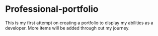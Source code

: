 # Professional-portfolio
This is my first attempt on creating a portfolio to display my abilities as a developer. More items will be added  through out my journey. 
